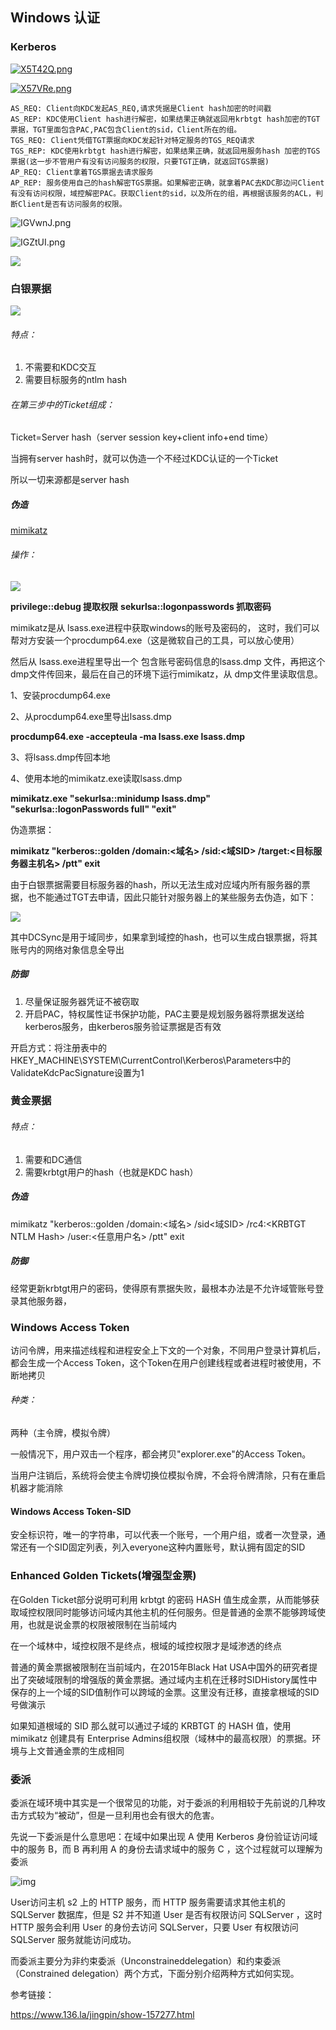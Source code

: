 ## Windows 认证

### Kerberos

[![X5T42Q.png](https://s1.ax1x.com/2022/06/14/X5T42Q.png)](https://imgtu.com/i/X5T42Q)



[![X57VRe.png](https://s1.ax1x.com/2022/06/14/X57VRe.png)](https://imgtu.com/i/X57VRe)

~~~http
AS_REQ: Client向KDC发起AS_REQ,请求凭据是Client hash加密的时间戳
AS_REP: KDC使用Client hash进行解密，如果结果正确就返回用krbtgt hash加密的TGT票据，TGT里面包含PAC,PAC包含Client的sid，Client所在的组。
TGS_REQ: Client凭借TGT票据向KDC发起针对特定服务的TGS_REQ请求
TGS_REP: KDC使用krbtgt hash进行解密，如果结果正确，就返回用服务hash 加密的TGS票据(这一步不管用户有没有访问服务的权限，只要TGT正确，就返回TGS票据)
AP_REQ: Client拿着TGS票据去请求服务
AP_REP: 服务使用自己的hash解密TGS票据。如果解密正确，就拿着PAC去KDC那边问Client有没有访问权限，域控解密PAC。获取Client的sid，以及所在的组，再根据该服务的ACL，判断Client是否有访问服务的权限。
~~~

![IGVwnJ.png](https://z3.ax1x.com/2021/11/08/IGVwnJ.png)

![IGZtUI.png](https://z3.ax1x.com/2021/11/08/IGZtUI.png)



![](https://z3.ax1x.com/2021/11/08/IGMWGR.png)













### 白银票据

![](https://z3.ax1x.com/2021/11/08/IGlm9A.png)

###### 特点：

1. 不需要和KDC交互
2. 需要目标服务的ntlm hash

###### 在第三步中的Ticket组成：

Ticket=Server hash（server session key+client info+end time）

当拥有server hash时，就可以伪造一个不经过KDC认证的一个Ticket

所以一切来源都是server hash

##### 伪造

[mimikatz](https://hub.fastgit.org/gentilkiwi/mimikatz)

###### 操作：

![](https://z3.ax1x.com/2021/11/08/IG82gs.png)

**privilege::debug   提取权限**
**sekurlsa::logonpasswords   抓取密码**

mimikatz是从 lsass.exe进程中获取windows的账号及密码的，
这时，我们可以帮对方安装一个procdump64.exe（这是微软自己的工具，可以放心使用）

然后从 lsass.exe进程里导出一个 包含账号密码信息的lsass.dmp 文件，再把这个dmp文件传回来，最后在自己的环境下运行mimikatz，从 dmp文件里读取信息。

1、安装procdump64.exe

2、从procdump64.exe里导出lsass.dmp

**procdump64.exe -accepteula -ma lsass.exe lsass.dmp**

3、将lsass.dmp传回本地

4、使用本地的mimikatz.exe读取lsass.dmp

**mimikatz.exe "sekurlsa::minidump lsass.dmp" "sekurlsa::logonPasswords full" "exit"**



伪造票据：

**mimikatz "kerberos::golden /domain:<域名> /sid:<域SID> /target:<目标服务器主机名> /ptt" exit**

由于白银票据需要目标服务器的hash，所以无法生成对应域内所有服务器的票据，也不能通过TGT去申请，因此只能针对服务器上的某些服务去伪造，如下：

![](https://z3.ax1x.com/2021/11/08/IGJHXR.png)

其中DCSync是用于域同步，如果拿到域控的hash，也可以生成白银票据，将其账号内的网络对象信息全导出

##### 防御

1. 尽量保证服务器凭证不被窃取
2. 开启PAC，特权属性证书保护功能，PAC主要是规划服务器将票据发送给kerberos服务，由kerberos服务验证票据是否有效

开启方式：将注册表中的HKEY_MACHINE\SYSTEM\CurrentControl\Kerberos\Parameters中的ValidateKdcPacSignature设置为1

### 黄金票据

###### 特点：

1. 需要和DC通信
2. 需要krbtgt用户的hash（也就是KDC hash）

##### 伪造

mimikatz "kerberos::golden /domain:<域名> /sid<域SID> /rc4:\<KRBTGT NTLM Hash> /user:<任意用户名> /ptt" exit

##### 防御

经常更新krbtgt用户的密码，使得原有票据失败，最根本办法是不允许域管账号登录其他服务器，

### Windows Access Token

访问令牌，用来描述线程和进程安全上下文的一个对象，不同用户登录计算机后，都会生成一个Access Token，这个Token在用户创建线程或者进程时被使用，不断地拷贝

###### 种类：

两种（主令牌，模拟令牌）

一般情况下，用户双击一个程序，都会拷贝"explorer.exe"的Access Token。

当用户注销后，系统将会使主令牌切换位模拟令牌，不会将令牌清除，只有在重启机器才能消除

#### Windows Access Token-SID

安全标识符，唯一的字符串，可以代表一个账号，一个用户组，或者一次登录，通常还有一个SID固定列表，列入everyone这种内置账号，默认拥有固定的SID



### Enhanced Golden Tickets(增强型金票)

在Golden Ticket部分说明可利用 krbtgt 的密码 HASH 值生成金票，从而能够获取域控权限同时能够访问域内其他主机的任何服务。但是普通的金票不能够跨域使用，也就是说金票的权限被限制在当前域内

在一个域林中，域控权限不是终点，根域的域控权限才是域渗透的终点

普通的黄金票据被限制在当前域内，在2015年Black Hat USA中国外的研究者提出了突破域限制的增强版的黄金票据。通过域内主机在迁移时SIDHistory属性中保存的上一个域的SID值制作可以跨域的金票。这里没有迁移，直接拿根域的SID号做演示

如果知道根域的 SID 那么就可以通过子域的 KRBTGT 的 HASH 值，使用 mimikatz 创建具有 Enterprise Admins组权限（域林中的最高权限）的票据。环境与上文普通金票的生成相同

### 委派

委派在域环境中其实是一个很常见的功能，对于委派的利用相较于先前说的几种攻击方式较为“被动”，但是一旦利用也会有很大的危害。

先说一下委派是什么意思吧：在域中如果出现 A 使用 Kerberos 身份验证访问域中的服务 B，而 B 再利用 A 的身份去请求域中的服务 C ，这个过程就可以理解为委派

![img](https://img2018.cnblogs.com/blog/1561366/202001/1561366-20200104212135824-1443760404.png)

User访问主机 s2 上的 HTTP 服务，而 HTTP 服务需要请求其他主机的 SQLServer 数据库，但是 S2 并不知道 User 是否有权限访问 SQLServer ，这时 HTTP 服务会利用 User 的身份去访问 SQLServer，只要 User 有权限访问 SQLServer 服务就能访问成功。

而委派主要分为非约束委派（Unconstraineddelegation）和约束委派（Constrained delegation）两个方式，下面分别介绍两种方式如何实现。



参考链接：

https://www.136.la/jingpin/show-157277.html